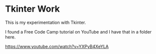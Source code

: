 # Tkinter Work

This is my experimentation with Tkinter.

I found a Free Code Camp tutorial on YouTube and I have that in a folder here.

https://www.youtube.com/watch?v=YXPyB4XeYLA